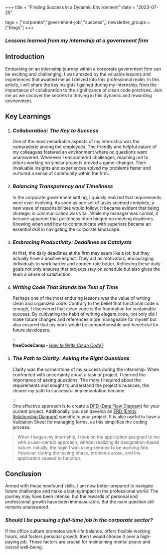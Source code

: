 +++
title = "Finding Success in a Dynamic Environment"
date = "2023-07-25"

tags = ["corporate","government-job","success",]
newsletter_groups = ["blogs"]
+++

### ***Lessons learned from my internship at a government firm***
## Introduction

Embarking on an internship journey within a corporate government firm can be exciting and challenging. I was amazed by the valuable lessons and experiences that awaited me as I delved into this professional realm. In this article, I will share the key insights I gained during my internship, from the importance of collaboration to the significance of clean code practices. Join me as we uncover the secrets to thriving in this dynamic and rewarding environment.

## Key Learnings

1. ### ***Collaboration: The Key to Success***
    
    One of the most remarkable aspects of my internship was the camaraderie among the employees. The friendly and helpful nature of my colleagues fostered an environment where no questions went unanswered. Whenever I encountered challenges, reaching out to others working on similar projects proved a game-changer. Their invaluable insights and experiences solved my problems faster and nurtured a sense of community within the firm.
    
2. ### *Balancing Transparency and Timeliness*
    
    In the corporate government setting, I quickly realized that requirements were ever-evolving. As soon as one set of tasks seemed complete, a new wave of responsibilities would follow. It became evident that being strategic in communication was vital. While my manager was cordial, it became apparent that politeness often hinged on meeting deadlines. Knowing when and how to communicate with superiors became an essential skill in navigating the corporate landscape.
    
3. ### ***Embracing Productivity: Deadlines as Catalysts***
    
    At first, the daily deadlines at the firm may seem like a lot, but they actually have a positive impact. They act as motivators, encouraging individuals to work harder and concentrate better. Achieving these daily goals not only ensures that projects stay on schedule but also gives the team a sense of satisfaction.
    
4. ### *Writing Code That Stands the Test of Time*
    
    Perhaps one of the most enduring lessons was the value of writing clean and organized code. Contrary to the belief that functional code is enough, I discovered that clean code is the foundation for sustainable success. By cultivating the habit of writing elegant code, not only did I make future changes and references more manageable for myself but also ensured that my work would be comprehensible and beneficial for future developers.
    
    <div data-node-type="callout">
    <div data-node-type="callout-emoji">💡</div>
    <div data-node-type="callout-text"><strong>freeCodeCamp - </strong><a target="_blank" rel="noopener noreferrer nofollow" href="https://www.freecodecamp.org/news/how-to-write-clean-code/" style="pointer-events: none"><em>How to Write Clean Code?</em></a></div>
    </div>
    
5. ### *The Path to Clarity: Asking the Right Questions*
    
    Clarity was the cornerstone of my success during the internship. When confronted with uncertainty about a task or project, I learned the importance of asking questions. The more I inquired about the requirements and sought to understand the project's nuances, the clearer my path to successful implementation became.
    
    <div data-node-type="callout">
    <div data-node-type="callout-emoji">💡</div>
    <div data-node-type="callout-text">One effective approach is to create a <a target="_blank" rel="noopener noreferrer nofollow" href="https://www.lucidchart.com/pages/data-flow-diagram" style="pointer-events: none">DFD (Data Flow Diagram)</a> for your current project. Additionally, you can develop an <a target="_blank" rel="noopener noreferrer nofollow" href="https://www.lucidchart.com/pages/er-diagrams" style="pointer-events: none">ERD (Entity Relationship Diagram)</a> specific to your project. It is also useful to have a Validation Sheet for managing forms, as this simplifies the coding process.</div>
    </div>
    

> When I began my internship, I took on the application assigned to me with a user-centric approach, without realizing its designation-based nature. Initially, the login I was using seemed to be working fine. However, during the testing phase, problems arose, and the application ceased to function.

## Conclusion

Armed with these newfound skills, I am now better prepared to navigate future challenges and make a lasting impact in the professional world. The journey may have been intense, but the rewards of personal and professional growth have been immeasurable. But the main question still remains unanswered.

### ***Should I be pursuing a full-time job in the corporate sector?***

If the office culture promotes work-life balance, offers flexible working hours, and fosters personal growth, then I would choose it over a high-paying job. These factors are crucial for maintaining mental peace and overall well-being.

